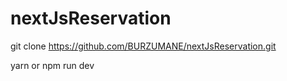 # nextJsReservation

git clone https://github.com/BURZUMANE/nextJsReservation.git

yarn or npm run dev
